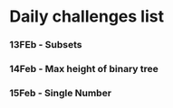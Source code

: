 # Daily challenges list
### 13FEb - Subsets
### 14Feb - Max height of binary tree
### 15Feb - Single Number
